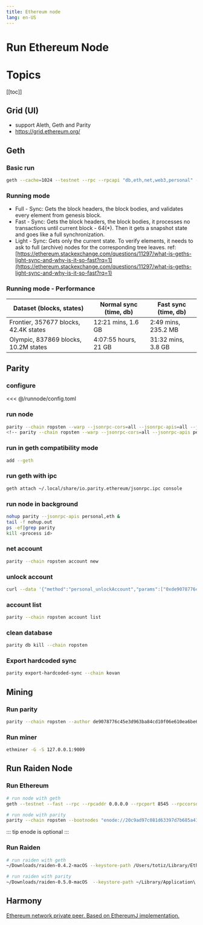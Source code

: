 ```yaml
---
title: Ethereum node
lang: en-US
---
```


# Run Ethereum Node

# Topics
[[toc]]

## Grid (UI)
- support Aleth, Geth and Parity
- https://grid.ethereum.org/

## Geth

### Basic run
``` bash
geth --cache=1024 --testnet --rpc --rpcapi "db,eth,net,web3,personal" --mine --etherbase "0xf28dafbfeb41bf32869c9d498da0d651d0206ed4" --gasprice "1000000000" --bootnodes "enode://20c9ad97c081d63397d7b685a412227a40e23c8bdc6688c6f37e97cfbc22d2b4d1db1510d8f61e6a8866ad7f0e17c02b14182d37ea7c3c8b9c2683aeb6b733a1@52.169.14.227:30303,enode://6ce05930c72abc632c58e2e4324f7c7ea478cec0ed4fa2528982cf34483094e9cbc9216e7aa349691242576d552a2a56aaeae426c5303ded677ce455ba1acd9d@13.84.180.240:30303" console
```

### Running mode
- Full - Sync: Gets the block headers, the block bodies, and validates every element from genesis block.
- Fast - Sync: Gets the block headers, the block bodies, it processes no transactions until current block - 64(*). Then it gets a snapshot state and goes like a full synchronization.
- Light - Sync: Gets only the current state. To verify elements, it needs to ask to full (archive) nodes for the corresponding tree leaves.
ref: [https://ethereum.stackexchange.com/questions/11297/what-is-geths-light-sync-and-why-is-it-so-fast?rq=1](https://ethereum.stackexchange.com/questions/11297/what-is-geths-light-sync-and-why-is-it-so-fast?rq=1)

### Running mode - Performance
| Dataset (blocks, states)              | Normal sync (time, db) | Fast sync (time, db) |
|---------------------------------------|------------------------|----------------------|
| Frontier, 357677 blocks, 42.4K states | 12:21 mins, 1.6 GB     | 2:49 mins, 235.2 MB  |
| Olympic, 837869 blocks, 10.2M states  | 4:07:55 hours, 21 GB   | 31:32 mins, 3.8 GB   |

## Parity
### configure
<<< @/runnode/config.toml

### run node
``` bash
parity --chain ropsten --warp --jsonrpc-cors=all --jsonrpc-apis=all --jsonrpc-hosts=all --jsonrpc-interface all --ipc-path ~/parity/jsonrpc.ipc --ipc-apis=all
<!-- parity --chain ropsten --warp --jsonrpc-cors=all --jsonrpc-apis personal,eth -->
```

### run in geth compatibility mode
``` bash
add --geth
```

### run geth with ipc
``` bash
geth attach ~/.local/share/io.parity.ethereum/jsonrpc.ipc console
```

### run node in background
``` bash
nohup parity --jsonrpc-apis personal,eth &
tail -f nohup.out
ps -ef|grep parity
kill <process id>
```


### net account
``` bash
parity --chain ropsten account new
```

### unlock account
``` bash
curl --data '{"method":"personal_unlockAccount","params":["0xde9078776c45e3d963ba84cd10f06e610ea6be64","password",null],"id":1,"jsonrpc":"2.0"}' -H "Content-Type: application/json" -X POST localhost:8545
```

### account list
``` bash
parity --chain ropsten account list
```

### clean database
``` bash
parity db kill --chain ropsten
```

### Export hardcoded sync
``` bash
parity export-hardcoded-sync --chain kovan
```

## Mining
### Run parity
``` bash
parity --chain ropsten --author de9078776c45e3d963ba84cd10f06e610ea6be64 --stratum --stratum-interface=0.0.0.0 --stratum-port=9009
```

### Run miner
``` bash
ethminer -G -S 127.0.0.1:9009
```


## Run Raiden Node

### Run Ethereum
``` bash
# run node with geth
geth --testnet --fast --rpc --rpcaddr 0.0.0.0 --rpcport 8545 --rpccorsdomain "*" --rpcapi admin,db,eth,debug,miner,net,shh,txpool,personal,web3 console

# run node with parity
parity --chain ropsten --bootnodes "enode://20c9ad97c081d63397d7b685a412227a40e23c8bdc6688c6f37e97cfbc22d2b4d1db1510d8f61e6a8866ad7f0e17c02b14182d37ea7c3c8b9c2683aeb6b733a1@52.169.14.227:30303,enode://6ce05930c72abc632c58e2e4324f7c7ea478cec0ed4fa2528982cf34483094e9cbc9216e7aa349691242576d552a2a56aaeae426c5303ded677ce455ba1acd9d@13.84.180.240:30303"
```
::: tip
enode is optional
:::

### Run Raiden
``` bash
# run raiden with geth
~/Downloads/raiden-0.4.2-macOS --keystore-path /Users/totiz/Library/Ethereum/testnet/keystore

# run raiden with parity
~/Downloads/raiden-0.5.0-macOS  --keystore-path ~/Library/Application\ Support/io.parity.ethereum/keys/test
```


## Harmony
[Ethereum network private peer. Based on EthereumJ implementation.](https://github.com/ether-camp/ethereum-harmony)


